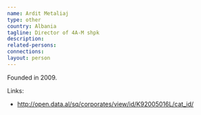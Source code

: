 ```yaml
---
name: Ardit Metaliaj
type: other
country: Albania
tagline: Director of 4A-M shpk
description:
related-persons:
connections:
layout: person
---
```

Founded in 2009.

Links:
* <http://open.data.al/sq/corporates/view/id/K92005016L/cat_id/>
